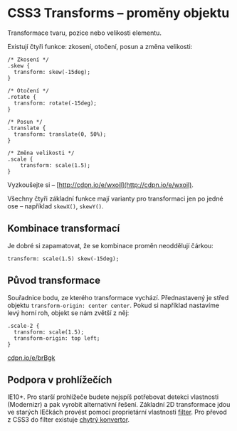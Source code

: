 CSS3 Transforms – proměny objektu
=================================

Transformace tvaru, pozice nebo velikosti elementu.

Existují čtyři funkce: zkosení, otočení, posun a změna velikosti:


	/* Zkosení */
	.skew {
	  transform: skew(-15deg);
	}

	/* Otočení */
	.rotate {
	  transform: rotate(-15deg);
	}

	/* Posun */
	.translate {
	  transform: translate(0, 50%);
	}

	/* Změna velikosti */
	.scale {
		transform: scale(1.5);
	}

Vyzkoušejte si – [http://cdpn.io/e/wxoil](http://cdpn.io/e/wxoil).

Všechny čtyři základní funkce mají varianty pro transformaci jen po jedné ose – například `skewX()`, `skewY()`.

## Kombinace transformací

Je dobré si zapamatovat, že se kombinace proměn neoddělují čárkou:

	transform: scale(1.5) skew(-15deg);

## Původ transformace

Souřadnice bodu, ze kterého transformace vychází. Přednastavený je střed objektu `transform-origin: center center`. Pokud si například nastavíme levý horní roh, objekt se nám zvětší z něj:

	.scale-2 {
	  transform: scale(1.5);
	  transform-origin: top left;
	}

[cdpn.io/e/brBgk](http://cdpn.io/e/brBgk)

## Podpora v prohlížečích

IE10+. Pro starší prohlížeče budete nejspíš potřebovat detekci vlastnosti (Modernizr) a pak vyrobit alternativní řešení. Základní 2D transformace jdou ve starých IEčkách provést pomocí proprietární vlastnosti [filter](http://msdn.microsoft.com/en-us/library/ms533014%28VS.85%29.aspx). Pro převod z CSS3 do filter existuje [chytrý konvertor](http://www.useragentman.com/IETransformsTranslator/).
